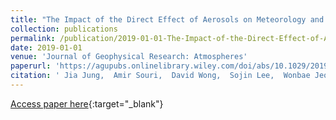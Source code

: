 ```yaml
---
title: "The Impact of the Direct Effect of Aerosols on Meteorology and Air Quality Using Aerosol Optical Depth Assimilation During the KORUS-AQ Campaign"
collection: publications
permalink: /publication/2019-01-01-The-Impact-of-the-Direct-Effect-of-Aerosols-on-Meteorology-and-Air-Quality-Using-Aerosol-Optical-Depth-Assimilation-During-the-KORUS-AQ-Campaign
date: 2019-01-01
venue: 'Journal of Geophysical Research: Atmospheres'
paperurl: 'https://agupubs.onlinelibrary.wiley.com/doi/abs/10.1029/2019JD030641'
citation: ' Jia Jung,  Amir Souri,  David Wong,  Sojin Lee,  Wonbae Jeon,  Jhoon Kim,  Yunsoo Choi, &quot;The Impact of the Direct Effect of Aerosols on Meteorology and Air Quality Using Aerosol Optical Depth Assimilation During the KORUS-AQ Campaign.&quot; Journal of Geophysical Research: Atmospheres, 2019.'
---
```

[Access paper here](https://agupubs.onlinelibrary.wiley.com/doi/abs/10.1029/2019JD030641){:target="_blank"}

